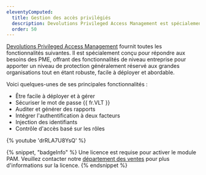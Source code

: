 ```yaml
---
eleventyComputed:
  title: Gestion des accès privilégiés
  description: Devolutions Privileged Access Management est spécialement conçu pour répondre aux besoins des PME, offrant des fonctionnalités de niveau entreprise pour apporter un niveau de protection généralement réservé aux grandes organisations.
  order: 50
---
```

[Devolutions Privileged Access Management](https://devolutions.net/privileged-access-management/) fournit toutes les fonctionnalités suivantes. Il est spécialement conçu pour répondre aux besoins des PME, offrant des fonctionnalités de niveau entreprise pour apporter un niveau de protection généralement réservé aux grandes organisations tout en étant robuste, facile à déployer et abordable.

Voici quelques-unes de ses principales fonctionnalités :

* Être facile à déployer et à gérer
* Sécuriser le mot de passe {{ fr.VLT }}
* Auditer et générer des rapports
* Intégrer l'authentification à deux facteurs
* Injection des identifiants
* Contrôle d'accès basé sur les rôles

{% youtube 'drRLA7U8YsQ' %}

{% snippet, "badgeInfo" %}
Une licence est requise pour activer le module PAM. Veuillez contacter notre [département des ventes](mailto:sales@devolutions.net) pour plus d'informations sur la licence.
{% endsnippet %}
